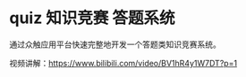 # quiz 知识竞赛 答题系统

通过众触应用平台快速完整地开发一个答题类知识竞赛系统。

视频讲解：https://www.bilibili.com/video/BV1hR4y1W7DT?p=1
